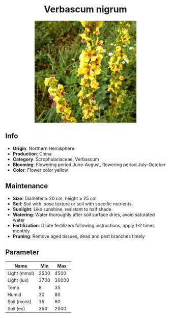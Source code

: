 <h1 align='center'>Verbascum nigrum</h1>
<p align="center">
    <img 
        align='center'
        width='320'
        src="../images/verbascum nigrum.png" 
        alt='Verbascum nigrum' />
</p>

## Info

 - **Origin**: Northern Hemisphere
 - **Production**: China
 - **Category**: Scrophulariaceae, Verbascum
 - **Blooming**: Flowering period June-August, flowering period July-October
 - **Color**: Flower color yellow

## Maintenance

 - **Size**: Diameter ≥ 20 cm, height ≥ 25 cm
 - **Soil**: Soil with loose texture or soil with specific nutrients
 - **Sunlight**: Like sunshine, resistant to half shade
 - **Watering**: Water thoroughly after soil surface dries, avoid saturated water
 - **Fertilization**: Dilute fertilizers following instructions, apply 1-2 times monthly
 - **Pruning**: Remove aged tissues, dead and pest branches timely

## Parameter

| Name         | Min  | Max   |
|--------------|------|-------|
| Light (mmol) | 2500 | 4500  |
| Light (lux)  | 3700 | 30000 |
| Temp         | 8    | 35    |
| Humid        | 30   | 80    |
| Soil (moist) | 15   | 60    |
| Soil (ec)    | 350  | 2000  |